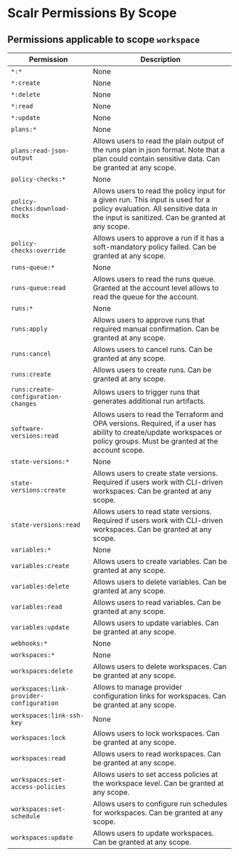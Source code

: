# Scalr Permissions By Scope

## Permissions applicable to scope `workspace`

| Permission                               | Description                                                                                                                                                                   |
|------------------------------------------|-------------------------------------------------------------------------------------------------------------------------------------------------------------------------------|
| `*:*`                                    | None                                                                                                                                                                          |
| `*:create`                               | None                                                                                                                                                                          |
| `*:delete`                               | None                                                                                                                                                                          |
| `*:read`                                 | None                                                                                                                                                                          |
| `*:update`                               | None                                                                                                                                                                          |
| `plans:*`                                | None                                                                                                                                                                          |
| `plans:read-json-output`                 | Allows users to read the plain output of the runs plan in json format. Note that a plan could contain sensitive data. Can be granted at any scope.                            |
| `policy-checks:*`                        | None                                                                                                                                                                          |
| `policy-checks:download-mocks`           | Allows users to read the policy input for a given run. This input is used for a policy evaluation. All sensitive data in the input is sanitized. Can be granted at any scope. |
| `policy-checks:override`                 | Allows users to approve a run if it has a soft-mandatory policy failed. Can be granted at any scope.                                                                          |
| `runs-queue:*`                           | None                                                                                                                                                                          |
| `runs-queue:read`                        | Allows users to read the runs queue. Granted at the account level allows to read the queue for the account.                                                                   |
| `runs:*`                                 | None                                                                                                                                                                          |
| `runs:apply`                             | Allows users to approve runs that required manual confirmation. Can be granted at any scope.                                                                                  |
| `runs:cancel`                            | Allows users to cancel runs. Can be granted at any scope.                                                                                                                     |
| `runs:create`                            | Allows users to create runs. Can be granted at any scope.                                                                                                                     |
| `runs:create-configuration-changes`      | Allows users to trigger runs that generates additional run artifacts.                                                                                                         |
| `software-versions:read`                 | Allows users to read the Terraform and OPA versions. Required, if a user has ability to create/update workspaces or policy groups. Must be granted at the account scope.      |
| `state-versions:*`                       | None                                                                                                                                                                          |
| `state-versions:create`                  | Allows users to create state versions. Required if users work with CLI-driven workspaces. Can be granted at any scope.                                                        |
| `state-versions:read`                    | Allows users to read state versions. Required if users work with CLI-driven workspaces. Can be granted at any scope.                                                          |
| `variables:*`                            | None                                                                                                                                                                          |
| `variables:create`                       | Allows users to create variables. Can be granted at any scope.                                                                                                                |
| `variables:delete`                       | Allows users to delete variables. Can be granted at any scope.                                                                                                                |
| `variables:read`                         | Allows users to read variables. Can be granted at any scope.                                                                                                                  |
| `variables:update`                       | Allows users to update variables. Can be granted at any scope.                                                                                                                |
| `webhooks:*`                             | None                                                                                                                                                                          |
| `workspaces:*`                           | None                                                                                                                                                                          |
| `workspaces:delete`                      | Allows users to delete workspaces. Can be granted at any scope.                                                                                                               |
| `workspaces:link-provider-configuration` | Allows to manage provider configuration links for workspaces. Can be granted at any scope.                                                                                    |
| `workspaces:link-ssh-key`                | None                                                                                                                                                                          |
| `workspaces:lock`                        | Allows users to lock workspaces. Can be granted at any scope.                                                                                                                 |
| `workspaces:read`                        | Allows users to read workspaces. Can be granted at any scope.                                                                                                                 |
| `workspaces:set-access-policies`         | Allows users to set access policies at the workspace level. Can be granted at any scope.                                                                                      |
| `workspaces:set-schedule`                | Allows users to configure run schedules for workspaces. Can be granted at any scope.                                                                                          |
| `workspaces:update`                      | Allows users to update workspaces. Can be granted at any scope.                                                                                                               |

